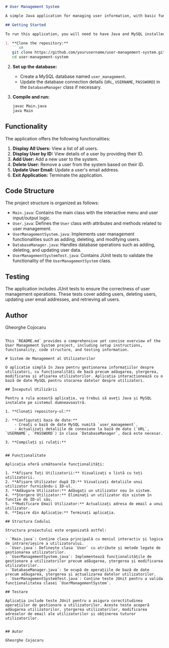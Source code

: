```markdown
# User Management System

A simple Java application for managing user information, with basic functionalities such as adding, deleting, modifying, and displaying users. The application interacts with a MySQL database to store user data.

## Getting Started

To run this application, you will need to have Java and MySQL installed on your system.

1. **Clone the repository:**
   ```sh
   git clone https://github.com/yourusername/user-management-system.git
   cd user-management-system
   ```

2. **Set up the database:**
    - Create a MySQL database named `user_management`.
    - Update the database connection details (`URL`, `USERNAME`, `PASSWORD`) in the `DatabaseManager` class if necessary.

3. **Compile and run:**
   ```sh
   javac Main.java
   java Main
   ```

## Functionality

The application offers the following functionalities:

1. **Display All Users:** View a list of all users.
2. **Display User by ID:** View details of a user by providing their ID.
3. **Add User:** Add a new user to the system.
4. **Delete User:** Remove a user from the system based on their ID.
5. **Update User Email:** Update a user's email address.
6. **Exit Application:** Terminate the application.

## Code Structure

The project structure is organized as follows:

- `Main.java`: Contains the main class with the interactive menu and user input/output logic.
- `User.java`: Defines the `User` class with attributes and methods related to user management.
- `UserManagementSystem.java`: Implements user management functionalities such as adding, deleting, and modifying users.
- `DatabaseManager.java`: Handles database operations such as adding, deleting, and updating user data.
- `UserManagementSystemTest.java`: Contains JUnit tests to validate the functionality of the `UserManagementSystem` class.

## Testing

The application includes JUnit tests to ensure the correctness of user management operations. These tests cover adding users, deleting users, updating user email addresses, and retrieving all users.

## Author

Gheorghe Cojocaru
```

This `README.md` provides a comprehensive yet concise overview of the User Management System project, including setup instructions, functionality, code structure, and testing information.

# Sistem de Management al Utilizatorilor

O aplicație simplă în Java pentru gestionarea informațiilor despre utilizatori, cu funcționalități de bază precum adăugarea, ștergerea, modificarea și afișarea utilizatorilor. Aplicația interacționează cu o bază de date MySQL pentru stocarea datelor despre utilizatori.

## Începutul Utilizării

Pentru a rula această aplicație, va trebui să aveți Java și MySQL instalate pe sistemul dumneavoastră.

1. **Clonați repository-ul:**

2. **Configurați baza de date:**
    - Creați o bază de date MySQL numită `user_management`.
    - Actualizați detaliile de conexiune la bază de date (`URL`, `USERNAME`, `PASSWORD`) în clasa `DatabaseManager`, dacă este necesar.

3. **Compilați și rulați:**


## Funcționalitate

Aplicația oferă următoarele funcționalități:

1. **Afișare Toți Utilizatorii:** Vizualizați o listă cu toți utilizatorii.
2. **Afișare Utilizator după ID:** Vizualizați detaliile unui utilizator furnizându-i ID-ul.
3. **Adăugare Utilizator:** Adăugați un utilizator nou în sistem.
4. **Ștergere Utilizator:** Eliminați un utilizator din sistem în funcție de ID-ul său.
5. **Modificare Email Utilizator:** Actualizați adresa de email a unui utilizator.
6. **Ieșire din Aplicație:** Terminați aplicația.

## Structura Codului

Structura proiectului este organizată astfel:

- `Main.java`: Conține clasa principală cu meniul interactiv și logica de intrare/ieșire a utilizatorului.
- `User.java`: Definește clasa `User` cu atribute și metode legate de gestionarea utilizatorilor.
- `UserManagementSystem.java`: Implementează funcționalitățile de gestionare a utilizatorilor precum adăugarea, ștergerea și modificarea utilizatorilor.
- `DatabaseManager.java`: Se ocupă de operațiile de bază de date precum adăugarea, ștergerea și actualizarea datelor utilizatorilor.
- `UserManagementSystemTest.java`: Conține teste JUnit pentru a valida funcționalitatea clasei `UserManagementSystem`.

## Testare

Aplicația include teste JUnit pentru a asigura corectitudinea operațiilor de gestionare a utilizatorilor. Aceste teste acoperă adăugarea utilizatorilor, ștergerea utilizatorilor, modificarea adreselor de email ale utilizatorilor și obținerea tuturor utilizatorilor.


## Autor

Gheorghe Cojocaru

